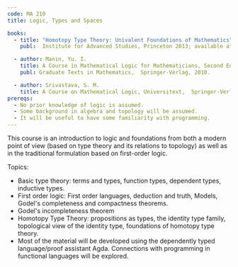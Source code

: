 ```yaml
---
code: MA 210
title: Logic, Types and Spaces

books:
  - title: "Homotopy Type Theory: Univalent Foundations of Mathematics"
    publ:  Institute for Advanced Studies, Princeton 2013; available at http://homotopytypetheory.org/book/

  - author: Manin, Yu. I.
    title: A Course in Mathematical Logic for Mathematicians, Second Edition
    publ: Graduate Texts in Mathematics,  Springer-Verlag, 2010.

  - author: Srivastava, S. M.
    title: A Course on Mathematical Logic, Universitext,  Springer-Verlag, 2008.
prereqs:
  - No prior knowledge of logic is assumed.
  - Some background in algebra and topology will be assumed.
  - It will be useful to have some familiarity with programming.
---
```


This course is an introduction to logic and foundations from both a modern point of view (based on type theory and its relations to topology) as well as in the traditional formulation based on first-order logic.

Topics:

* Basic type theory: terms and types, function types, dependent types, inductive types.
* First order logic: First order languages, deduction and truth, Models, Godel's completeness and compactness theorems.
* Godel's incompleteness theorem
* Homotopy Type Theory: propositions as types, the identity type family, topological view of the identity type, foundations of homotopy type theory.
* Most of the material will be developed using the dependently typed language/proof assistant Agda. Connections with programming in functional languages will be explored.
